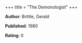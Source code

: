 +++
title = "The Demonologist"
+++



**Author**: Brittle, Gerald

**Published**: 1980

**Rating**: 0